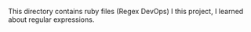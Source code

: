 This directory contains ruby files (Regex DevOps)
I this project, I learned about regular expressions.
